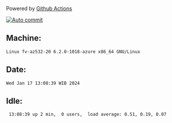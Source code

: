 Powered by [Github Actions](https://github.com/features/actions)

[![Auto commit](https://github.com/hiage/workstation/workflows/Auto%20commit/badge.svg)](https://github.com/hiage/workstation/actions?query=workflow%3A%22Auto+commit%22)

## Machine:
```
Linux fv-az532-20 6.2.0-1018-azure x86_64 GNU/Linux
```
## Date:
```
Wed Jan 17 13:08:39 WIB 2024
```
## Idle:
```
 13:08:39 up 2 min,  0 users,  load average: 0.51, 0.19, 0.07
```
